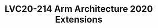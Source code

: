 ---
categories:
- lvc20
description: 'Chat live with the speaker during the scheduled broadcast time in the
  Slack channel here: https://linaroconnect.slack.com/archives/C01B48BGW10<br><br>The
  Arm Architecture is continually evolving to meet the needs of our ecosystem partners.
  Arm, Linaro, and the wider ecosystem build on the foundations of the Architecture,
  creating a rich and varied range of products along with associated Firmware and
  Software, driving the technology of the future.<br><br>This talk will introduce
  the 2020 extensions to the A profile architecture, ahead of the release of the updated
  register and instruction set XML. It will discuss the software enablement that has
  been going on, and the future development needs of the wider ecosystem, to ensure
  that software is available when physical products are delivered.'
image: /assets/images/featured-images/lvc20/LVC20-214.png
session_id: LVC20-214
session_room: '[Track 2] Linux/Android'
session_slot:
  end_time: 2020-09-23 12:10
  start_time: 2020-09-23 11:45
session_speakers:
- speaker_bio: Martin Weidmann is Director of Product Management in Arm’s Architecture
    and Technology Group, with responsibility for the A and R profiles of the architecture.
    In previous roles in Arm, Martin has maintained the Generic Interrupt Controller
    (GIC) architecture, and for many years provided front-line support to partners.
  speaker_company: Arm LTD
  speaker_image: http://avatars.sched.co/2/f2/11406031/avatar.jpg.320x320px.jpg?bdb
  speaker_name: Martin Weidmann
  speaker_position: Arm, Director of Product Management
  speaker_role: attendee, speaker
session_track: Other
tag: session
tags: Other
title: LVC20-214 Arm Architecture 2020 Extensions
amazon_s3_presentation_url: https://static.linaro.org/connect/lvc20/presentations/LVC20-214-0.pdf
amazon_s3_video_url: https://static.linaro.org/connect/lvc20/videos/lvc20-214.mp4
---
